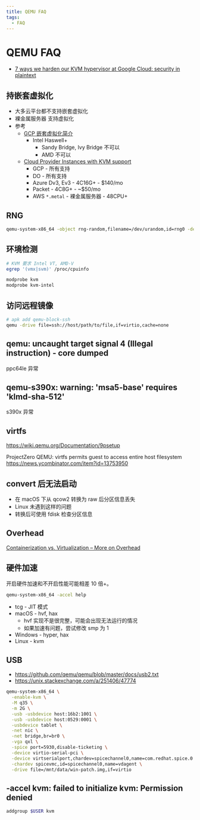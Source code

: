 ```yaml
---
title: QEMU FAQ
tags:
  - FAQ
---
```


# QEMU FAQ

- [7 ways we harden our KVM hypervisor at Google Cloud: security in plaintext](https://cloudplatform.googleblog.com/2017/01/7-ways-we-harden-our-KVM-hypervisor-at-Google-Cloud-security-in-plaintext.html)

## 持嵌套虚拟化

- 大多云平台都不支持嵌套虚拟化
- 裸金属服务器 支持虚拟化
- 参考
  - [GCP 嵌套虚拟化简介](https://cloud.google.com/compute/docs/instances/nested-virtualization/overview)
    - Intel Haswell+
      - Sandy Bridge, Ivy Bridge 不可以
      - AMD 不可以
  - [Cloud Provider Instances with KVM support](https://ignite.readthedocs.io/en/stable/cloudprovider/)
    - GCP - 所有支持
    - DO - 所有支持
    - Azure Dv3, Ev3 - 4C16G+ - $140/mo
    - Packet - 4C8G+ - ~$50/mo
    - AWS `*.metal` - 裸金属服务器 - 48CPU+

## RNG

```bash
qemu-system-x86_64 -object rng-random,filename=/dev/urandom,id=rng0 -device virtio-rng-pci,rng=rng0,bus=pci.0,addr=0x7
```

## 环境检测

```bash
# KVM 要求 Intel VT, AMD-V
egrep '(vmx|svm)' /proc/cpuinfo

modprobe kvm
modprobe kvm-intel
```

## 访问远程镜像

```bash
# apk add qemu-block-ssh
qemu -drive file=ssh://host/path/to/file,if=virtio,cache=none
```

## qemu: uncaught target signal 4 (Illegal instruction) - core dumped

ppc64le 异常

## qemu-s390x: warning: 'msa5-base' requires 'klmd-sha-512'

s390x 异常

## virtfs

https://wiki.qemu.org/Documentation/9psetup

ProjectZero
QEMU: virtfs permits guest to access entire host filesystem
https://news.ycombinator.com/item?id=13753950

## convert 后无法启动

- 在 macOS 下从 qcow2 转换为 raw 后分区信息丢失
- Linux 未遇到这样的问题
- 转换后可使用 fdisk 检查分区信息

## Overhead

[Containerization vs. Virtualization – More on Overhead](http://www.brightcomputing.com/blog/containerization-vs.-virtualization-more-on-overhead)

## 硬件加速

开启硬件加速和不开启性能可能相差 10 倍+。

```bash
qemu-system-x86_64 -accel help
```

- tcg - JIT 模式
- macOS - hvf, hax
  - hvf 实现不是很完整，可能会出现无法运行的情况
  - 如果加速有问题，尝试修改 smp 为 1
- Windows - hyper, hax
- Linux - kvm

## USB

- https://github.com/qemu/qemu/blob/master/docs/usb2.txt
- https://unix.stackexchange.com/a/251406/47774

```bash
qemu-system-x86_64 \
  -enable-kvm \
  -M q35 \
  -m 2G \
  -usb -usbdevice host:16b2:1001 \
  -usb -usbdevice host:0529:0001 \
  -usbdevice tablet \
  -net nic \
  -net bridge,br=br0 \
  -vga qxl \
  -spice port=5930,disable-ticketing \
  -device virtio-serial-pci \
  -device virtserialport,chardev=spicechannel0,name=com.redhat.spice.0 \
  -chardev spicevmc,id=spicechannel0,name=vdagent \
  -drive file=/mnt/data/win-patch.img,if=virtio
```

## -accel kvm: failed to initialize kvm: Permission denied

```bash
addgroup $USER kvm
```
